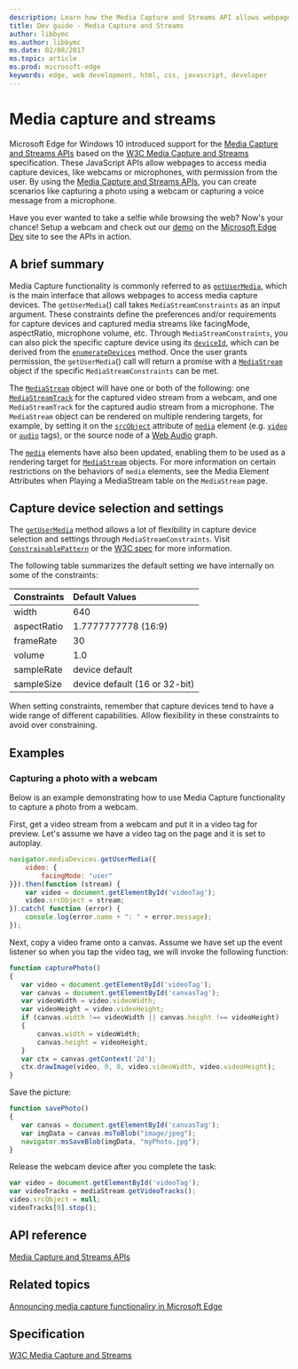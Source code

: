 ---description: Learn how the Media Capture and Streams API allows webpages to access media capture devices like webcams or microphones with permission from the user.
title: Dev guide - Media Capture and Streams
author: libbymc
ms.author: libbymc
ms.date: 02/08/2017
ms.topic: article
ms.prod: microsoft-edge
keywords: edge, web development, html, css, javascript, developer
---# Media capture and streamsMicrosoft Edge for Windows 10 introduced support for the [Media Capture and Streams APIs](https://msdn.microsoft.com/library/Mt131864) based on the [W3C Media Capture and Streams](http://go.microsoft.com/fwlink/p/?LinkID=534096) specification. These JavaScript APIs allow webpages to access media capture devices, like webcams or microphones, with permission from the user. By using the [Media Capture and Streams APIs](https://msdn.microsoft.com/library/Mt131864), you can create scenarios like capturing a photo using a webcam or capturing a voice message from a microphone.Have you ever wanted to take a selfie while browsing the web? Now's your chance! Setup a webcam and check out our [demo](http://go.microsoft.com/fwlink/p/?LinkId=613639) on the [Microsoft Edge Dev](http://go.microsoft.com/fwlink/p/?LinkId=613640) site to see the APIs in action.## A brief summaryMedia Capture functionality is commonly referred to as [`getUserMedia`](https://msdn.microsoft.com/library/Mt131861), which is the main interface that allows webpages to access media capture devices. The `getUserMedia`() call takes `MediaStreamConstraints` as an input argument. These constraints define the preferences and/or requirements for capture devices and captured media streams like facingMode, aspectRatio, microphone volume, etc. Through `MediaStreamConstraints`, you can also pick the specific capture device using its [`deviceId`](https://msdn.microsoft.com/library/Mt131850), which can be derived from the [`enumerateDevices`](https://msdn.microsoft.com/library/Mt131870) method. Once the user grants permission, the `getUserMedia`() call will return a promise with a [`MediaStream`](https://msdn.microsoft.com/library/Mt131875) object if the specific `MediaStreamConstraints` can be met.The [`MediaStream`](https://msdn.microsoft.com/library/Mt131875) object will have one or both of the following: one [`MediaStreamTrack`](https://msdn.microsoft.com/library/Mt131874) for the captured video stream from a webcam, and one `MediaStreamTrack` for the captured audio stream from a microphone. The `MediaStream` object can be rendered on multiple rendering targets, for example, by setting it on the [`srcObject`](https://msdn.microsoft.com/library/Mt131899) attribute of [`media`](https://msdn.microsoft.com/library/Ff975069) element (e.g. [`video`](https://msdn.microsoft.com/library/windows/apps/Hh465962) or [`audio`](https://msdn.microsoft.com/library/Hh772923) tags), or the source node of a [Web Audio](https://msdn.microsoft.com/library/Dn954912) graph.The [`media`](https://msdn.microsoft.com/library/Ff975069) elements have also been updated, enabling them to be used as a rendering target for [`MediaStream`](https://msdn.microsoft.com/library/Mt131875) objects. For more information on certain restrictions on the behaviors of `media` elements, see the Media Element Attributes when Playing a MediaStream table on the `MediaStream` page.## Capture device selection and settingsThe [`getUserMedia`](https://msdn.microsoft.com/library/mt131861) method allows a lot of flexibility in capture device selection and settings through `MediaStreamConstraints`. Visit [`ConstrainablePattern`](https://msdn.microsoft.com/library/Mt170650) or the [W3C spec](http://w3c.github.io/mediacapture-main/getusermedia.html#constrainable-interface) for more information. The following table summarizes the default setting we have internally on some of the constraints:| Constraints | Default Values                |:------------ | :-------------| width       | 640                           || aspectRatio | 1.7777777778 (16:9)           || frameRate   | 30                            || volume      | 1.0                           || sampleRate  | device default                || sampleSize  | device default (16 or 32-bit) | When setting constraints, remember that capture devices tend to have a wide range of different capabilities. Allow flexibility in these constraints to avoid over constraining.## Examples### Capturing a photo with a webcamBelow is an example demonstrating how to use Media Capture functionality to capture a photo from a webcam.First, get a video stream from a webcam and put it in a video tag for preview. Let's assume we have a video tag on the page and it is set to autoplay.```javascriptnavigator.mediaDevices.getUserMedia({    video: {        facingMode: "user"}}).then(function (stream) {    var video = document.getElementById('videoTag');    video.srcObject = stream;}).catch( function (error) {    console.log(error.name + ": " + error.message);});```Next, copy a video frame onto a canvas. Assume we have set up the event listener so when you tap the video tag, we will invoke the following function:```javascriptfunction capturePhoto(){   var video = document.getElementById('videoTag');   var canvas = document.getElementById('canvasTag');   var videoWidth = video.videoWidth;   var videoHeight = video.videoHeight;   if (canvas.width !== videoWidth || canvas.height !== videoHeight)   {       canvas.width = videoWidth;       canvas.height = videoHeight;   }   var ctx = canvas.getContext('2d');   ctx.drawImage(video, 0, 0, video.videoWidth, video.videoHeight);}```Save the picture:```javascriptfunction savePhoto(){   var canvas = document.getElementById('canvasTag');   var imgData = canvas.msToBlob("image/jpeg");   navigator.msSaveBlob(imgData, "myPhoto.jpg");}```Release the webcam device after you complete the task:```javascriptvar video = document.getElementById('videoTag');var videoTracks = mediaStream.getVideoTracks();video.srcObject = null;videoTracks[0].stop();```## API reference[Media Capture and Streams APIs](https://msdn.microsoft.com/library/Mt131864)## Related topics[Announcing media capture functionaliry in Microsoft Edge](http://go.microsoft.com/fwlink/p/?LinkId=613637)## Specification[W3C Media Capture and Streams](http://go.microsoft.com/fwlink/p/?LinkID=534096)